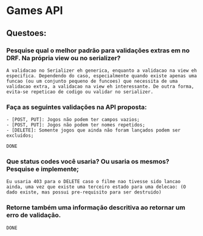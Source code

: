 # Games API

## Questoes:

### Pesquise qual o melhor padrão para validações extras em no DRF. Na própria view ou no serializer?

	A validacao no Serializer eh generica, enquanto a validacao na view eh especifica. Dependendo do caso, especialmente quando existe apenas uma funcao (ou um conjunto pequeno de funcoes) que necessita de uma validacao extra, a validacao na view eh interessante. De outra forma, evita-se repeticao de codigo ou validar no serializer.

### Faça as seguintes validações na API proposta:

	- [POST, PUT]: Jogos não podem ter campos vazios;
	- [POST, PUT]: Jogos não podem ter nomes repetidos;
	- [DELETE]: Somente jogos que ainda não foram lançados podem ser excluídos;

	DONE

### Que status codes você usaria? Ou usaria os mesmos? Pesquise e implemente;

	Eu usaria 403 para o DELETE caso o filme nao tivesse sido lancao ainda, uma vez que existe uma terceiro estado para uma delecao: (O dado existe, mas possui pre-requisito para ser destruido)


### Retorne também uma informação descritiva ao retornar um erro de validação.

	DONE
